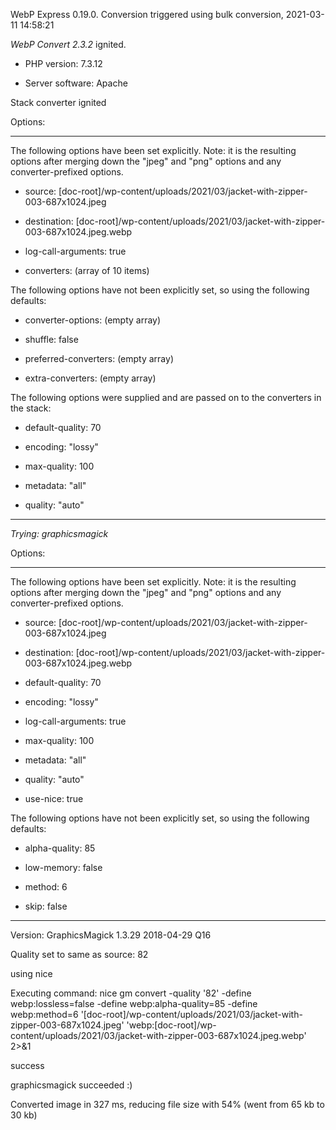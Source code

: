 WebP Express 0.19.0. Conversion triggered using bulk conversion, 2021-03-11 14:58:21

*WebP Convert 2.3.2*  ignited.
- PHP version: 7.3.12
- Server software: Apache

Stack converter ignited

Options:
------------
The following options have been set explicitly. Note: it is the resulting options after merging down the "jpeg" and "png" options and any converter-prefixed options.
- source: [doc-root]/wp-content/uploads/2021/03/jacket-with-zipper-003-687x1024.jpeg
- destination: [doc-root]/wp-content/uploads/2021/03/jacket-with-zipper-003-687x1024.jpeg.webp
- log-call-arguments: true
- converters: (array of 10 items)

The following options have not been explicitly set, so using the following defaults:
- converter-options: (empty array)
- shuffle: false
- preferred-converters: (empty array)
- extra-converters: (empty array)

The following options were supplied and are passed on to the converters in the stack:
- default-quality: 70
- encoding: "lossy"
- max-quality: 100
- metadata: "all"
- quality: "auto"
------------


*Trying: graphicsmagick* 

Options:
------------
The following options have been set explicitly. Note: it is the resulting options after merging down the "jpeg" and "png" options and any converter-prefixed options.
- source: [doc-root]/wp-content/uploads/2021/03/jacket-with-zipper-003-687x1024.jpeg
- destination: [doc-root]/wp-content/uploads/2021/03/jacket-with-zipper-003-687x1024.jpeg.webp
- default-quality: 70
- encoding: "lossy"
- log-call-arguments: true
- max-quality: 100
- metadata: "all"
- quality: "auto"
- use-nice: true

The following options have not been explicitly set, so using the following defaults:
- alpha-quality: 85
- low-memory: false
- method: 6
- skip: false
------------

Version: GraphicsMagick 1.3.29 2018-04-29 Q16 
Quality set to same as source: 82
using nice
Executing command: nice gm convert -quality '82' -define webp:lossless=false -define webp:alpha-quality=85 -define webp:method=6 '[doc-root]/wp-content/uploads/2021/03/jacket-with-zipper-003-687x1024.jpeg' 'webp:[doc-root]/wp-content/uploads/2021/03/jacket-with-zipper-003-687x1024.jpeg.webp' 2>&1
success
graphicsmagick succeeded :)

Converted image in 327 ms, reducing file size with 54% (went from 65 kb to 30 kb)
